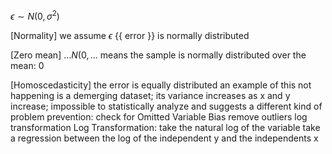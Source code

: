 $\epsilon \sim N ( 0 , \sigma^2 )$

[Normality]
		we assume $\epsilon$ {{ error }} is normally distributed

[Zero mean]
			$...N( 0,...$ means the sample is normally distributed over the mean: 0

[Homoscedasticity]
			the error is equally distributed
			an example of this not happening is a demerging dataset; its variance increases as x and y increase; impossible to statistically analyze and suggests a different kind of problem
					prevention:
							check for Omitted Variable Bias
							remove outliers
							log transformation
				Log Transformation:
							take the natural log of the variable
							take a regression between the log of the independent y and the independents x